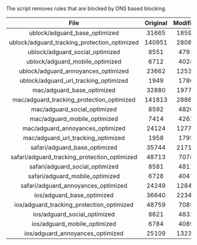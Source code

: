 The script removes rules that are blocked by DNS based blocking.


| File | Original | Modified |
|:----:|:-----:|:-----:|
| ublock/adguard_base_optimized | 31665 | 18595 |
| ublock/adguard_tracking_protection_optimized | 140951 | 28083 |
| ublock/adguard_social_optimized | 8551 | 4791 |
| ublock/adguard_mobile_optimized | 6712 | 4028 |
| ublock/adguard_annoyances_optimized | 23662 | 12530 |
| ublock/adguard_url_tracking_optimized | 1949 | 1786 |
| mac/adguard_base_optimized | 32880 | 19777 |
| mac/adguard_tracking_protection_optimized | 141813 | 28865 |
| mac/adguard_social_optimized | 8592 | 4826 |
| mac/adguard_mobile_optimized | 7414 | 4262 |
| mac/adguard_annoyances_optimized | 24124 | 12770 |
| mac/adguard_url_tracking_optimized | 1958 | 1795 |
| safari/adguard_base_optimized | 35744 | 21718 |
| safari/adguard_tracking_protection_optimized | 48713 | 7078 |
| safari/adguard_social_optimized | 8581 | 4811 |
| safari/adguard_mobile_optimized | 6728 | 4047 |
| safari/adguard_annoyances_optimized | 24249 | 12844 |
| ios/adguard_base_optimized | 36640 | 22345 |
| ios/adguard_tracking_protection_optimized | 48759 | 7085 |
| ios/adguard_social_optimized | 8621 | 4832 |
| ios/adguard_mobile_optimized | 6784 | 4089 |
| ios/adguard_annoyances_optimized | 25109 | 13238 |